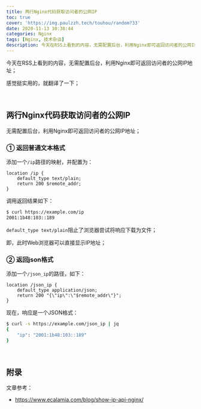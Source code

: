 ```yaml
---
title: 两行Nginx代码获取访问者的公网IP
toc: true
cover: 'https://img.paulzzh.tech/touhou/random?33'
date: 2020-11-13 10:38:44
categories: Nginx
tags: [Nginx, 技术杂谈]
description: 今天在RSS上看到的内容，无需配置后台，利用Nginx即可返回访问者的公网IP地址；感觉挺实用的，就翻译了一下；
---
```


今天在RSS上看到的内容，无需配置后台，利用Nginx即可返回访问者的公网IP地址；

感觉挺实用的，就翻译了一下；

<br/>

<!--more-->

## 两行Nginx代码获取访问者的公网IP

无需配置后台，利用Nginx即可返回访问者的公网IP地址；

### **① 返回普通文本格式**

添加一个`/ip`路径的映射，并配置为：

```nginx
location /ip {
    default_type text/plain;
    return 200 $remote_addr;
}
```

调用返回结果如下：

```bash
$ curl https://example.com/ip
2001:1b48:103::189
```

`default_type text/plain`阻止了浏览器尝试将响应下载为文件；

即，此时Web浏览器可以直接显示IP地址；

### **② 返回json格式**

添加一个`/json_ip`的路径，如下：

```nginx
location /json_ip {
    default_type application/json;
    return 200 "{\"ip\":\"$remote_addr\"}";
}
```

现在，响应是一个JSON格式：

```bash
$ curl -s https://example.com/json_ip | jq
{
    "ip": "2001:1b48:103::189"
}
```

<br/>

## 附录

文章参考：

-   https://www.ecalamia.com/blog/show-ip-api-nginx/

<br/>